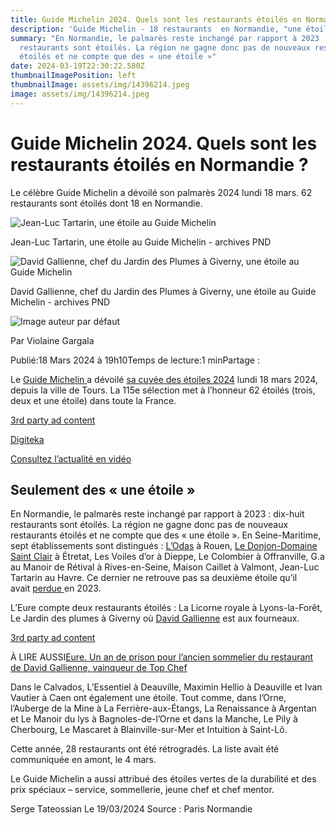 ```yaml
---
title: Guide Michelin 2024. Quels sont les restaurants étoilés en Normandie ?
description: 'Guide Michelin - 18 restaurants  en Normandie, "une étoile" '
summary: "En Normandie, le palmarès reste inchangé par rapport à 2023 : dix-huit
  restaurants sont étoilés. La région ne gagne donc pas de nouveaux restaurants
  étoilés et ne compte que des « une étoile »"
date: 2024-03-19T22:30:22.580Z
thumbnailImagePosition: left
thumbnailImage: assets/img/14396214.jpeg
image: assets/img/14396214.jpeg
---
```

<!--StartFragment-->

# Guide Michelin 2024. Quels sont les restaurants étoilés en Normandie ?

Le célèbre Guide Michelin a dévoilé son palmarès 2024 lundi 18 mars. 62 restaurants sont étoilés dont 18 en Normandie.

![Jean-Luc Tartarin, une étoile au Guide Michelin](https://prmeng.rosselcdn.net/sites/default/files/dpistyles_v2/prm_16_9_856w/2024/03/18/node_504764/40262968/public/2024/03/18/14396214.jpeg?itok=jjv03dRS1710836184)

Jean-Luc Tartarin, une étoile au Guide Michelin - archives PND

![David Gallienne, chef du Jardin des Plumes à Giverny, une étoile au Guide Michelin](https://prmeng.rosselcdn.net/sites/default/files/dpistyles_v2/prm_16_9_856w/2024/03/18/node_504764/40262969/public/2024/03/18/14396589.jpeg?itok=vc4kdDlY1710836184)

David Gallienne, chef du Jardin des Plumes à Giverny, une étoile au Guide Michelin - archives PND

![Image auteur par défaut](https://prmeng.rosselcdn.net/sites/all/themes/enacarbon_pn/images/pn_logo_gris.png)

Par Violaine Gargala

Publié:18 Mars 2024 à 19h10Temps de lecture:1 minPartage :

Le [Guide Michelin ](https://guide.michelin.com/fr/fr/normandie/restaurants)a dévoilé [sa cuvée des étoiles 2024](https://www.paris-normandie.fr/id504092/article/2024-03-16/guide-michelin-comment-travaillent-les-fameux-inspecteurs) lundi 18 mars 2024, depuis la ville de Tours. La 115e sélection met à l’honneur 62 étoilés (trois, deux et une étoile) dans toute la France.

[3rd party ad content](https://0c3bff2b82fa422fc16582142373f38a.safeframe.googlesyndication.com/safeframe/1-0-40/html/container.html)

[Digiteka](https://www.ultimedia.com/deliver/generic/iframe/showtitle/1/mdtk/01490263/zone/5/src/qk80u3f/?tagparam=ROS-destination%3DR%C3%A9gion)

[Consultez l’actualité en vidéo](https://www.paris-normandie.fr/videos)

## Seulement des « une étoile »

En Normandie, le palmarès reste inchangé par rapport à 2023 : dix-huit restaurants sont étoilés. La région ne gagne donc pas de nouveaux restaurants étoilés et ne compte que des « une étoile ». En Seine-Maritime, sept établissements sont distingués : [L’Odas](https://www.paris-normandie.fr/id221027/article/2021-08-12/portrait-de-cheffe-68-rouen-suzanne-waymel-ne-manque-pas-dodas) à Rouen, [Le Donjon-Domaine Saint Clair](https://www.paris-normandie.fr/id492580/article/2024-02-10/goute-la-cuisine-du-nouveau-chef-du-restaurant-gastronomique-detretat-rodolphe) à Étretat, Les Voiles d’or à Dieppe, Le Colombier à Offranville, G.a au Manoir de Rétival à Rives-en-Seine, Maison Caillet à Valmont, Jean-Luc Tartarin au Havre. Ce dernier ne retrouve pas sa deuxième étoile qu’il avait [perdue ](https://www.paris-normandie.fr/id391938/article/2023-02-27/guide-michelin-le-chef-havrais-jean-luc-tartarin-perd-sa-deuxieme-etoile)en 2023.

L’Eure compte deux restaurants étoilés : La Licorne royale à Lyons-la-Forêt, Le Jardin des plumes à Giverny où [David Gallienne](https://www.paris-normandie.fr/36095/persons/david-gallienne) est aux fourneaux.

[3rd party ad content](https://0c3bff2b82fa422fc16582142373f38a.safeframe.googlesyndication.com/safeframe/1-0-40/html/container.html)

À LIRE AUSSI[Eure. Un an de prison pour l’ancien sommelier du restaurant de David Gallienne, vainqueur de Top Chef](https://www.paris-normandie.fr/id503766/article/2024-03-15/eure-un-de-prison-pour-lancien-sommelier-du-restaurant-de-david-galienne)

Dans le Calvados, L’Essentiel à Deauville, Maximin Hellio à Deauville et Ivan Vautier à Caen ont également une étoile. Tout comme, dans l’Orne, l’Auberge de la Mine à La Ferrière-aux-Étangs, La Renaissance à Argentan et Le Manoir du lys à Bagnoles-de-l’Orne et dans la Manche, Le Pily à Cherbourg, Le Mascaret à Blainville-sur-Mer et Intuition à Saint-Lô.

Cette année, 28 restaurants ont été rétrogradés. La liste avait été communiquée en amont, le 4 mars.

Le Guide Michelin a aussi attribué des étoiles vertes de la durabilité et des prix spéciaux – service, sommellerie, jeune chef et chef mentor.

S﻿erge Tateossian Le 19/03/2024   Source : Paris Normandie
